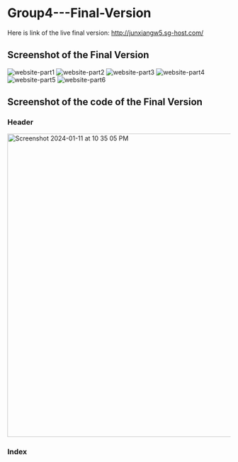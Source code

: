 # Group4---Final-Version
Here is link of the live final version:
http://junxiangw5.sg-host.com/
## Screenshot of the Final Version
![website-part1](https://github.com/CP-3402-CMS-GroupProject/Group4---Final-Version/assets/96897237/40b01900-2f0f-4266-96f1-55e22bb83ef9)
![website-part2](https://github.com/CP-3402-CMS-GroupProject/Group4---Final-Version/assets/96897237/23493c5d-7f7e-49b0-86e8-04a043ab94a8)
![website-part3](https://github.com/CP-3402-CMS-GroupProject/Group4---Final-Version/assets/96897237/ce834c34-8387-4e8a-8d99-667bd21553f5)
![website-part4](https://github.com/CP-3402-CMS-GroupProject/Group4---Final-Version/assets/96897237/3d1ab449-efb6-4df6-8345-a4f52de50d65)
![website-part5](https://github.com/CP-3402-CMS-GroupProject/Group4---Final-Version/assets/96897237/7bd0702b-7388-461c-bace-4823ebd23aad)
![website-part6](https://github.com/CP-3402-CMS-GroupProject/Group4---Final-Version/assets/96897237/d8cd0ce2-296c-48c9-b1ae-0319f8059479)


## Screenshot of the code of the Final Version

### Header
<img width="684" alt="Screenshot 2024-01-11 at 10 35 05 PM" src="https://github.com/CP-3402-CMS-GroupProject/Group4---Final-Version/assets/118160486/f9824979-5aed-4397-8947-0fde045146b0">

### Index
